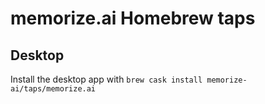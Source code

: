# memorize.ai Homebrew taps

## Desktop

Install the desktop app with `brew cask install memorize-ai/taps/memorize.ai`
